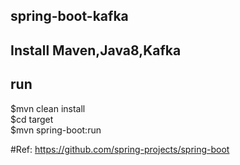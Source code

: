 ## spring-boot-kafka

## Install Maven,Java8,Kafka

## run
$mvn clean install </br>
$cd target</br>
$mvn spring-boot:run</br>

#Ref: https://github.com/spring-projects/spring-boot
